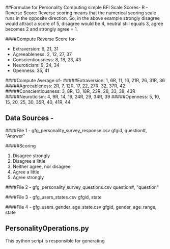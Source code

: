 
##Formulae for Personality
Computing simple BFI Scale Scores-
R - Reverse Score: Reverse scoring means that the numerical scoring scale runs in the opposite direction. So, in the above example strongly disagree would attract a score of 5, disagree would be 4, neutral still equals 3, agree becomes 2 and strongly agree = 1.

####Compute Reverse Score for-
- Extraversion: 6, 21, 31
- Agreeableness: 2, 12, 27, 37
- Conscientiousness: 8, 18, 23, 43
- Neuroticism: 9, 24, 34
- Openness: 35, 41

####Compute Average of-
#####Extraversion: 1, 6R, 11, 16, 21R, 26, 31R, 36
#####Agreeableness: 2R, 7, 12R, 17, 22, 27R, 32, 37R, 42
#####Conscientiousness: 3, 8R, 13, 18R, 23R, 28, 33, 38, 43R
#####Neuroticism: 4, 9R, 14, 19, 24R, 29, 34R, 39
#####Openness: 5, 10, 15, 20, 25, 30, 35R, 40, 41R, 44 

## Data Sources - 
####File 1 - gfg_personality_survey_response.csv
gfgid, question#, "Answer"

#####Scoring
1. Disagree strongly
2. Disagree a little
3. Neither agree, nor disagree
4. Agree a little
5. Agree strongly

####File 2 - gfg_personality_survey_questions.csv
question#, "question"

####File 3 - gfg_users_states.csv
gfgid, state

####File 4 - gfg_users_gender_age_state.csv
gfgid, gender, age_range, state

## PersonalityOperations.py
This python script is responsible for generating
